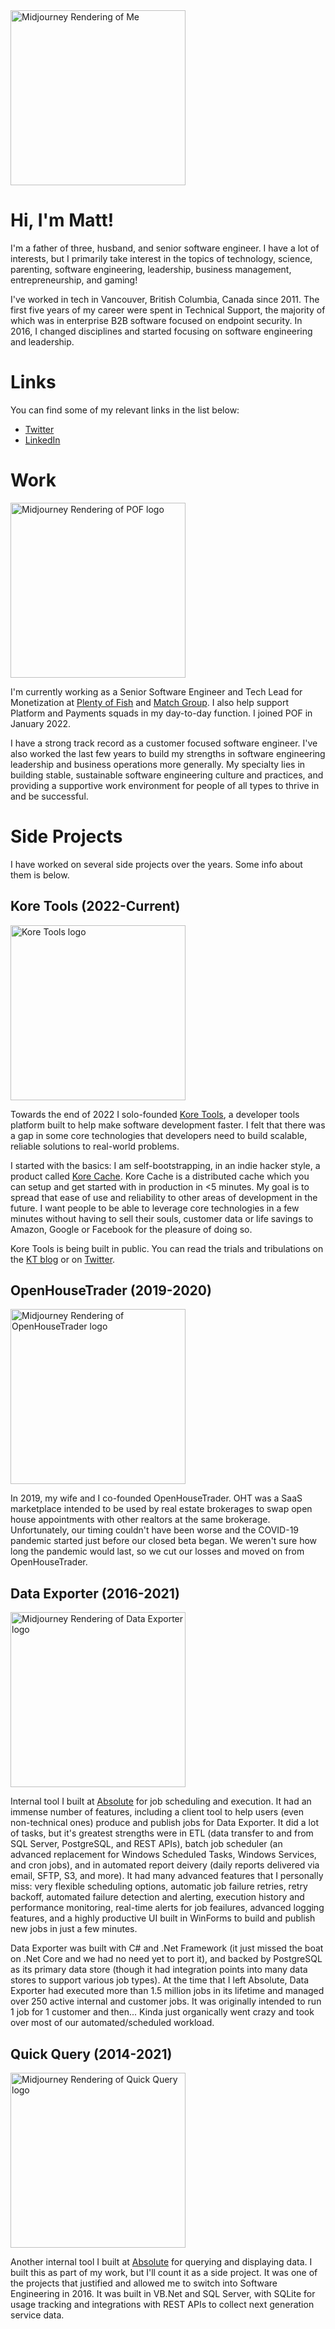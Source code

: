 <img src="https://cdn.midjourney.com/8c59168a-d8b9-420a-935c-b8dacd6a7443/grid_0.png" width=280 alt="Midjourney Rendering of Me" />

# Hi, I'm Matt!
I'm a father of three, husband, and senior software engineer. I have a lot of interests, but I primarily take interest in the topics of technology, science, parenting, software engineering, leadership, business management, entrepreneurship, and gaming!

I've worked in tech in Vancouver, British Columbia, Canada since 2011. The first five years of my career were spent in Technical Support, the majority of which was in enterprise B2B software focused on endpoint security. In 2016, I changed disciplines and started focusing on software engineering and leadership.

# Links
You can find some of my relevant links in the list below:

- [Twitter](https://twitter.com/mattwoodtech)
- [LinkedIn](www.linkedin.com/in/matt-wood-40380550)

# Work
<img src="https://cdn.midjourney.com/ab928b5a-86b6-4928-8607-0ce01f78c32d/grid_0.png" width=280 alt="Midjourney Rendering of POF logo" />

I'm currently working as a Senior Software Engineer and Tech Lead for Monetization at [Plenty of Fish](https://pof.com) and [Match Group](https://mtch.com/). I also help support Platform and Payments squads in my day-to-day function. I joined POF in January 2022.

I have a strong track record as a customer focused software engineer. I've also worked the last few years to build my strengths in software engineering leadership and business operations more generally. My specialty lies in building stable, sustainable software engineering culture and practices, and providing a supportive work environment for people of all types to thrive in and be successful.

# Side Projects
I have worked on several side projects over the years. Some info about them is below.

## Kore Tools (2022-Current)
<img src="https://blog.kore-tools.com/static/white_logo_transparent_background.png" width=280 alt="Kore Tools logo" />

Towards the end of 2022 I solo-founded [Kore Tools](https://www.kore-tools.com/), a developer tools platform built to help make software development faster. I felt that there was a gap in some core technologies that developers need to build scalable, reliable solutions to real-world problems. 

I started with the basics: I am self-bootstrapping, in an indie hacker style, a product called [Kore Cache](https://blog.kore-tools.com/blog/20221108_AnnouncingKoreCache). Kore Cache is a distributed cache which you can setup and get started with in production in <5 minutes. My goal is to spread that ease of use and reliability to other areas of development in the future. I want people to be able to leverage core technologies in a few minutes without having to sell their souls, customer data or life savings to Amazon, Google or Facebook for the pleasure of doing so.

Kore Tools is being built in public. You can read the trials and tribulations on the [KT blog](https://blog.kore-tools.com) or on [Twitter](https://twitter.com/koretools).

## OpenHouseTrader (2019-2020)
<img src="https://cdn.midjourney.com/a21ff3b2-22f4-40b5-8bb4-222c2a676581/grid_0.png" width=280 alt="Midjourney Rendering of OpenHouseTrader logo" />

In 2019, my wife and I co-founded OpenHouseTrader. OHT was a SaaS marketplace intended to be used by real estate brokerages to swap open house appointments with other realtors at the same brokerage. Unfortunately, our timing couldn't have been worse and the COVID-19 pandemic started just before our closed beta began. We weren't sure how long the pandemic would last, so we cut our losses and moved on from OpenHouseTrader.

## Data Exporter (2016-2021)
<img src="https://cdn.midjourney.com/194d787c-93c0-414c-b861-0d7170871081/grid_0.png" width=280 alt="Midjourney Rendering of Data Exporter logo" />

Internal tool I built at [Absolute](https://absolute.com) for job scheduling and execution. It had an immense number of features, including a client tool to help users (even non-technical ones) produce and publish jobs for Data Exporter. It did a lot of tasks, but it's greatest strengths were in ETL (data transfer to and from SQL Server, PostgreSQL, and REST APIs), batch job scheduler (an advanced replacement for Windows Scheduled Tasks, Windows Services, and cron jobs), and in automated report deivery (daily reports delivered via email, SFTP, S3, and more). It had many advanced features that I personally miss: very flexible scheduling options, automatic job failure retries, retry backoff, automated failure detection and alerting, execution history and performance monitoring, real-time alerts for job feailures, advanced logging features, and a highly productive UI built in WinForms to build and publish new jobs in just a few minutes.

Data Exporter was built with C# and .Net Framework (it just missed the boat on .Net Core and we had no need yet to port it), and backed by PostgreSQL as its primary data store (though it had integration points into many data stores to support various job types). At the time that I left Absolute, Data Exporter had executed more than 1.5 million jobs in its lifetime and managed over 250 active internal and customer jobs. It was originally intended to run 1 job for 1 customer and then... Kinda just organically went crazy and took over most of our automated/scheduled workload.

## Quick Query (2014-2021)
<img src="https://cdn.midjourney.com/e0181891-7238-4b94-afa2-bc7477ce9a93/grid_0.png" width=280 alt="Midjourney Rendering of Quick Query logo" />

Another internal tool I built at [Absolute](https://absolute.com) for querying and displaying data. I built this as part of my work, but I'll count it as a side project. It was one of the projects that justified and allowed me to switch into Software Engineering in 2016. It was built in VB.Net and SQL Server, with SQLite for usage tracking and integrations with REST APIs to collect next generation service data.
